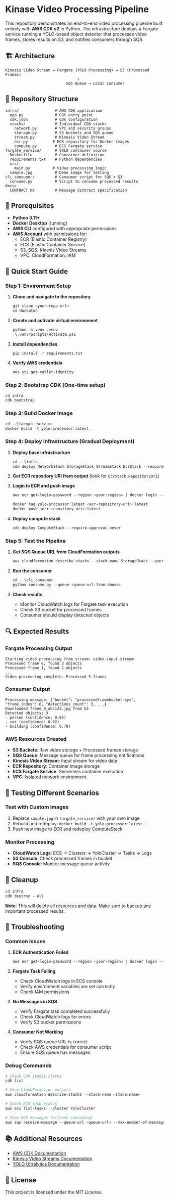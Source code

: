 # Kinase Video Processing Pipeline

This repository demonstrates an end-to-end video processing pipeline built entirely with **AWS CDK v2** in Python. The infrastructure deploys a Fargate service running a YOLO-based object detector that processes video frames, stores results on S3, and notifies consumers through SQS.

## 🏗️ Architecture

```
Kinesis Video Stream → Fargate (YOLO Processing) → S3 (Processed Frames) 
                                ↓
                           SQS Queue → Local Consumer
```

## 📁 Repository Structure

```
infra/                # AWS CDK application
  app.py              # CDK entry point
  cdk.json            # CDK configuration
  stacks/             # Individual CDK stacks
    network.py        # VPC and security groups
    storage.py        # S3 buckets and SQS queue
    stream.py         # Kinesis Video Stream
    ecr.py           # ECR repository for Docker images
    compute.py        # ECS Fargate service
fargate_service/      # YOLO container source
  Dockerfile          # Container definition
  requirements.txt    # Python dependencies
  src/
    main.py          # Video processing logic
  sample.jpg          # Demo image for testing
cli_consumer/         # Consumer script for SQS + S3
  consume.py          # Script to consume processed results
docs/
  CONTRACT.md         # Message contract specification
```

## 🔧 Prerequisites

- **Python 3.11+**
- **Docker Desktop** (running)
- **AWS CLI** configured with appropriate permissions
- **AWS Account** with permissions for:
  - ECR (Elastic Container Registry)
  - ECS (Elastic Container Service) 
  - S3, SQS, Kinesis Video Streams
  - VPC, CloudFormation, IAM

## 🚀 Quick Start Guide

### Step 1: Environment Setup

1. **Clone and navigate to the repository**
   ```powershell
   git clone <your-repo-url>
   cd Hackaton
   ```

2. **Create and activate virtual environment**
   ```powershell
   python -m venv .venv
   .\.venv\Scripts\Activate.ps1
   ```

3. **Install dependencies**
   ```powershell
   pip install -r requirements.txt
   ```

4. **Verify AWS credentials**
   ```powershell
   aws sts get-caller-identity
   ```

### Step 2: Bootstrap CDK (One-time setup)

```powershell
cd infra
cdk bootstrap
```

### Step 3: Build Docker Image

```powershell
cd ..\fargate_service
docker build -t yolo-processor:latest .
```

### Step 4: Deploy Infrastructure (Gradual Deployment)

1. **Deploy base infrastructure**
   ```powershell
   cd ..\infra
   cdk deploy NetworkStack StorageStack StreamStack EcrStack --require-approval never
   ```

2. **Get ECR repository URI from output** (look for `EcrStack.RepositoryUri`)

3. **Login to ECR and push image**
   ```powershell
   aws ecr get-login-password --region <your-region> | docker login --username AWS --password-stdin <account-id>.dkr.ecr.<region>.amazonaws.com
   
   docker tag yolo-processor:latest <ecr-repository-uri>:latest
   docker push <ecr-repository-uri>:latest
   ```

4. **Deploy compute stack**
   ```powershell
   cdk deploy ComputeStack --require-approval never
   ```

### Step 5: Test the Pipeline

1. **Get SQS Queue URL from CloudFormation outputs**
   ```powershell
   aws cloudformation describe-stacks --stack-name StorageStack --query "Stacks[0].Outputs[?OutputKey=='QueueUrl'].OutputValue" --output text
   ```

2. **Run the consumer**
   ```powershell
   cd ..\cli_consumer
   python consume.py --queue <queue-url-from-above>
   ```

3. **Check results**
   - Monitor CloudWatch logs for Fargate task execution
   - Check S3 bucket for processed frames
   - Consumer should display detected objects

## 🔍 Expected Results

### Fargate Processing Output
```
Starting video processing from stream: video-input-stream
Processed frame 0, found 3 objects
Processed frame 1, found 2 objects
...
Video processing complete. Processed 5 frames
```

### Consumer Output
```
Processing message: {"bucket": "processedframebucket-xyz", "frame_index": 0, "detections_count": 3, ...}
Downloaded frame_0_abc123.jpg from S3
Detected objects: 3
- person (confidence: 0.85)
- car (confidence: 0.92)
- building (confidence: 0.78)
```

### AWS Resources Created
- **S3 Buckets**: Raw video storage + Processed frames storage
- **SQS Queue**: Message queue for frame processing notifications
- **Kinesis Video Stream**: Input stream for video data
- **ECR Repository**: Container image storage
- **ECS Fargate Service**: Serverless container execution
- **VPC**: Isolated network environment

## 🧪 Testing Different Scenarios

### Test with Custom Images
1. Replace `sample.jpg` in `fargate_service/` with your own image
2. Rebuild and redeploy: `docker build -t yolo-processor:latest .`
3. Push new image to ECR and redeploy ComputeStack

### Monitor Processing
- **CloudWatch Logs**: ECS → Clusters → YoloCluster → Tasks → Logs
- **S3 Console**: Check processed frames in bucket
- **SQS Console**: Monitor message queue activity

## 🧹 Cleanup

```powershell
cd infra
cdk destroy --all
```

**Note**: This will delete all resources and data. Make sure to backup any important processed results.

## 🚨 Troubleshooting

### Common Issues

1. **ECR Authentication Failed**
   ```powershell
   aws ecr get-login-password --region <your-region> | docker login --username AWS --password-stdin <account-id>.dkr.ecr.<region>.amazonaws.com
   ```

2. **Fargate Task Failing**
   - Check CloudWatch logs in ECS console
   - Verify environment variables are set correctly
   - Check IAM permissions

3. **No Messages in SQS**
   - Verify Fargate task completed successfully
   - Check CloudWatch logs for errors
   - Verify S3 bucket permissions

4. **Consumer Not Working**
   - Verify SQS queue URL is correct
   - Check AWS credentials for consumer script
   - Ensure SQS queue has messages

### Debug Commands

```powershell
# Check CDK stacks status
cdk list

# View CloudFormation outputs
aws cloudformation describe-stacks --stack-name <stack-name>

# Check ECS task status
aws ecs list-tasks --cluster YoloCluster

# View SQS messages (without consuming)
aws sqs receive-message --queue-url <queue-url> --max-number-of-messages 1
```

## 📚 Additional Resources

- [AWS CDK Documentation](https://docs.aws.amazon.com/cdk/)
- [Kinesis Video Streams Documentation](https://docs.aws.amazon.com/kinesisvideo/)
- [YOLO Ultralytics Documentation](https://docs.ultralytics.com/)

## 📄 License

This project is licensed under the MIT License.
